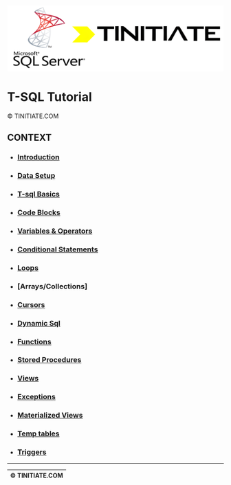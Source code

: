 ![SQLServer Tinitiate Image](./sqlserver_tinitiate.png)
# T-SQL Tutorial
&copy; TINITIATE.COM

## CONTEXT
* ### [Introduction](./t-sql-introduction.md)
* ### [Data Setup](./sqlserver-tsql-data-setup.md)
* ### [T-sql Basics](./sqlserver-sql-in-tsql.md)
* ### [Code Blocks](./sqlserver-tsql-begin-end.md)
* ### [Variables & Operators](./sqlserver-tsql-Variables-and-Operators.md)
* ### [Conditional Statements](./sqlserver-tsql-conditional.md)
* ### [Loops](./sqlserver-tsql-loops.md)
* ### [Arrays/Collections]
* ### [Cursors](./sqlserver-tsql-cursors.md)
* ### [Dynamic Sql](./sqlserver-tsql-dynamicsql.md)
* ### [Functions](./sqlserver-tsql-functions.md)
* ### [Stored Procedures](./sqlserver-tsql-stored-procs.md)
* ### [Views](./sqlserver-tsql-views.md)
* ### [Exceptions](./sqlserver-tsql-exception.md)
* ### [Materialized Views](./sqlserver-tsql-materialized-views.md)
* ### [Temp tables](./sqlserver-tsql-temp-tables.md)
* ### [Triggers](./sqlserver-tsql-triggers.md)

***
| &copy; TINITIATE.COM |
|----------------------|